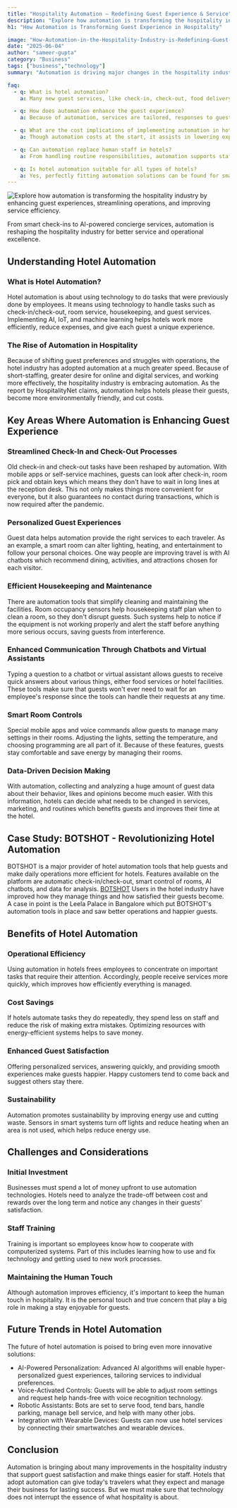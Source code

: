 ```yaml
---
title: "Hospitality Automation – Redefining Guest Experience & Service"
description: "Explore how automation is transforming the hospitality industry, enhancing guest experience, streamlining operations, and improving service quality."
h1: "How Automation is Transforming Guest Experience in Hospitality"

image: "How-Automation-in-the-Hospitality-Industry-is-Redefining-Guest-Experience.webp"
date: "2025-06-04"
author: "sameer-gupta"
category: "Business"
tags: ["business","technology"]
summary: "Automation is driving major changes in the hospitality industry. As automation in the hospitality industry continues to evolve, it is helping hotels improve their operations and how they treat their guests. This article investigates how automation is influencing hospitality in many ways and making improvements to both guest services and the level of care."

faq:
  - q: What is hotel automation?
    a: Many new guest services, like check-in, check-out, food delivery, and messages, are now performed by technology, instead of hotel employees.

  - q: How does automation enhance the guest experience?
    a: Because of automation, services are tailored, responses to guest queries are fast, and all interactions are smooth, which results in better satisfaction for guests.

  - q: What are the cost implications of implementing automation in hotels?
    a: Though automation costs at the start, it assists in lowering expenses over time thanks to less labor needed and higher operating efficiency.

  - q: Can automation replace human staff in hotels?
    a: From handling routine responsibilities, automation supports staff in giving their guests a better, more individualized experience.

  - q: Is hotel automation suitable for all types of hotels?
    a: Yes, perfectly fitting automation solutions can be found for smaller boutique hotels as well as big hotel chains. By involving automation properly, hotels can innovate guest services, run more smoothly, and keep up with advancing technology.
---
```


![Explore how automation is transforming the hospitality industry by enhancing guest experiences, streamlining operations, and improving service efficiency.](/assets/images/blog/How-Automation-in-the-Hospitality-Industry-is-Redefining-Guest-Experience.webp "Automation in Hospitality Industry: Enhancing Guest Experience & Efficiency")

From smart check-ins to AI-powered concierge services, automation is reshaping the hospitality industry for better service and operational excellence.

Understanding Hotel Automation
------------------------------

### What is Hotel Automation?

Hotel automation is about using technology to do tasks that were previously done by employees. It means using technology to handle tasks such as check-in/check-out, room service, housekeeping, and guest services. Implementing AI, IoT, and machine learning helps hotels work more efficiently, reduce expenses, and give each guest a unique experience.

### The Rise of Automation in Hospitality

Because of shifting guest preferences and struggles with operations, the hotel industry has adopted automation at a much greater speed. Because of short-staffing, greater desire for online and digital services, and working more effectively, the hospitality industry is embracing automation. As the report by HospitalityNet claims, automation helps hotels please their guests, become more environmentally friendly, and cut costs.

Key Areas Where Automation is Enhancing Guest Experience
--------------------------------------------------------

### Streamlined Check-In and Check-Out Processes

Old check-in and check-out tasks have been reshaped by automation. With mobile apps or self-service machines, guests can look after check-in, room pick and obtain keys which means they don't have to wait in long lines at the reception desk. This not only makes things more convenient for everyone, but it also guarantees no contact during transactions, which is now required after the pandemic.

### Personalized Guest Experiences

Guest data helps automation provide the right services to each traveler. As an example, a smart room can alter lighting, heating, and entertainment to follow your personal choices. One way people are improving travel is with AI chatbots which recommend dining, activities, and attractions chosen for each visitor.

### Efficient Housekeeping and Maintenance

There are automation tools that simplify cleaning and maintaining the facilities. Room occupancy sensors help housekeeping staff plan when to clean a room, so they don't disrupt guests. Such systems help to notice if the equipment is not working properly and alert the staff before anything more serious occurs, saving guests from interference.

### Enhanced Communication Through Chatbots and Virtual Assistants

Typing a question to a chatbot or virtual assistant allows guests to receive quick answers about various things, either food services or hotel facilities. These tools make sure that guests won't ever need to wait for an employee's response since the tools can handle their requests at any time.

### Smart Room Controls

Special mobile apps and voice commands allow guests to manage many settings in their rooms. Adjusting the lights, setting the temperature, and choosing programming are all part of it. Because of these features, guests stay comfortable and save energy by managing their rooms.

### Data-Driven Decision Making

With automation, collecting and analyzing a huge amount of guest data about their behavior, likes and opinions become much easier. With this information, hotels can decide what needs to be changed in services, marketing, and routines which benefits guests and improves their time at the hotel.

Case Study: BOTSHOT - Revolutionizing Hotel Automation
------------------------------------------------------

BOTSHOT is a major provider of hotel automation tools that help guests and make daily operations more efficient for hotels. Features available on the platform are automatic check-in/check-out, smart control of rooms, AI chatbots, and data for analysis. [BOTSHOT](https://botshot.ai/) Users in the hotel industry have improved how they manage things and how satisfied their guests become. A case in point is the Leela Palace in Bangalore which put BOTSHOT's automation tools in place and saw better operations and happier guests.

Benefits of Hotel Automation
----------------------------

### Operational Efficiency

Using automation in hotels frees employees to concentrate on important tasks that require their attention. Accordingly, people receive services more quickly, which improves how efficiently everything is managed.

### Cost Savings

If hotels automate tasks they do repeatedly, they spend less on staff and reduce the risk of making extra mistakes. Optimizing resources with energy-efficient systems helps to save money.

### Enhanced Guest Satisfaction

Offering personalized services, answering quickly, and providing smooth experiences make guests happier. Happy customers tend to come back and suggest others stay there.

### Sustainability

Automation promotes sustainability by improving energy use and cutting waste. Sensors in smart systems turn off lights and reduce heating when an area is not used, which helps reduce energy use.

Challenges and Considerations
-----------------------------

### Initial Investment

Businesses must spend a lot of money upfront to use automation technologies. Hotels need to analyze the trade-off between cost and rewards over the long term and notice any changes in their guests' satisfaction.

### Staff Training

Training is important so employees know how to cooperate with computerized systems. Part of this includes learning how to use and fix technology and getting used to new work processes.

### Maintaining the Human Touch

Although automation improves efficiency, it's important to keep the human touch in hospitality. It is the personal touch and true concern that play a big role in making a stay enjoyable for guests.

Future Trends in Hotel Automation
---------------------------------

The future of hotel automation is poised to bring even more innovative solutions:

*   AI-Powered Personalization: Advanced AI algorithms will enable hyper-personalized guest experiences, tailoring services to individual preferences.
*   Voice-Activated Controls: Guests will be able to adjust room settings and request help hands-free with voice recognition technology.
*   Robotic Assistants: Bots are set to serve food, tend bars, handle parking, manage bell service, and help with many other jobs.
*   Integration with Wearable Devices: Guests can now use hotel services by connecting their smartwatches and wearable devices.

Conclusion
----------

Automation is bringing about many improvements in the hospitality industry that support guest satisfaction and make things easier for staff. Hotels that adopt automation can give today's travelers what they expect and manage their business for lasting success. But we must make sure that technology does not interrupt the essence of what hospitality is about.
